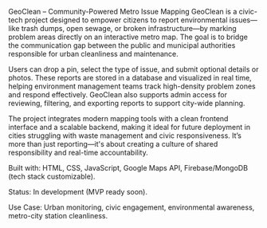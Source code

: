  GeoClean – Community-Powered Metro Issue Mapping
GeoClean is a civic-tech project designed to empower citizens to report environmental issues—like trash dumps, open sewage, or broken infrastructure—by marking problem areas directly on an interactive metro map. The goal is to bridge the communication gap between the public and municipal authorities responsible for urban cleanliness and maintenance.

Users can drop a pin, select the type of issue, and submit optional details or photos. These reports are stored in a database and visualized in real time, helping environment management teams track high-density problem zones and respond effectively. GeoClean also supports admin access for reviewing, filtering, and exporting reports to support city-wide planning.

The project integrates modern mapping tools with a clean frontend interface and a scalable backend, making it ideal for future deployment in cities struggling with waste management and civic responsiveness. It’s more than just reporting—it's about creating a culture of shared responsibility and real-time accountability.

Built with: HTML, CSS, JavaScript, Google Maps API, Firebase/MongoDB (tech stack customizable).


Status: In development (MVP ready soon).


Use Case: Urban monitoring, civic engagement, environmental awareness, metro-city station cleanliness.

 
